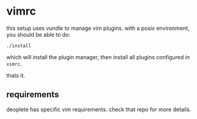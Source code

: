 # vimrc

this setup uses vundle to manage vim plugins. with a posix environment, you
should be able to do:

    ./install

which will install the plugin manager, then install all plugins configured in `vimrc`.

thats it.

## requirements

deoplete has specific vim requirements. check that repo for more details.
